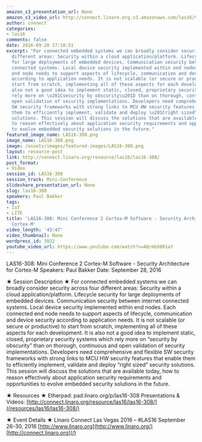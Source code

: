 ```yaml
---
amazon_s3_presentation_url: None
amazon_s3_video_url: http://connect.linaro.org.s3.amazonaws.com/las16/Videos/Wednesday/LAS16-308%20Mini%20Conference%202%20Cortex-M%20Software%20-%20Security%20Architecture.mp4
author: connect
categories:
- las16
comments: false
date: 2016-09-20 17:10:51
excerpt: "For connected embedded systems we can broadly consider security across four
  different areas: Security within a cloud application/platform. Lifecycle security
  for large deployments of embedded devices. Communication security between internet
  connected systems. Local device security implemented within end nodes. Each connected
  end node needs to support aspects of lifecycle, communication and device security
  according to application needs. It is not scalable (or secure or productive) to
  start from scratch, implementing all of these aspects for each development. It is
  also not a good idea to implement static, closed, proprietary security systems which
  rely more on \u201Csecurity by obscurity\u201D than on thorough, continuous and
  open validation of security implementations. Developers need comprehensive and flexible
  SW security frameworks with strong links to MCU HW security features that enable
  them to efficiently implement, validate and deploy \u201Cright sized\u201D security
  solutions. This session will discuss the solutions that are available today, how
  to reason effectively about application security requirements and opportunities
  to evolve embedded security solutions in the future."
featured_image_name: LAS16-308.png
image_name: LAS16-308.png
image: /assets/images/featured-images/LAS16-308.png
layout: resource-post
link: http://connect.linaro.org/resource/las16/las16-308/
post_format:
- Video
session_id: LAS16-308
session_track: Mini-Conference
slideshare_presentation_url: None
slug: las16-308
speakers: Paul Bakker
tags:
- IoT
- LITE
title: 'LAS16-308: Mini Conference 2 Cortex-M Software - Security Architecture for
  Cortex-M'
video_length: '43:47'
video_thumbnail: None
wordpress_id: 3832
youtube_video_url: https://www.youtube.com/watch?v=AQrmbX6R1aY
---
```


LAS16-308: Mini Conference 2 Cortex-M Software - Security Architecture for Cortex-M
Speakers: Paul Bakker
Date: September 28, 2016

★ Session Description ★
For connected embedded systems we can broadly consider security across four different areas: Security within a cloud application/platform. Lifecycle security for large deployments of embedded devices. Communication security between internet connected systems. Local device security implemented within end nodes. Each connected end node needs to support aspects of lifecycle, communication and device security according to application needs. It is not scalable (or secure or productive) to start from scratch, implementing all of these aspects for each development. It is also not a good idea to implement static, closed, proprietary security systems which rely more on “security by obscurity” than on thorough, continuous and open validation of security implementations. Developers need comprehensive and flexible SW security frameworks with strong links to MCU HW security features that enable them to efficiently implement, validate and deploy “right sized” security solutions. This session will discuss the solutions that are available today, how to reason effectively about application security requirements and opportunities to evolve embedded security solutions in the future.

★ Resources ★
Etherpad: pad.linaro.org/p/las16-308
Presentations & Videos: [http://connect.linaro.org/resource/las16/las16-308/](/resources/las16/las16-308/)

★ Event Details ★
Linaro Connect Las Vegas 2016 – #LAS16
September 26-30, 2016
[http://www.linaro.org](http://www.linaro.org/)
[http://connect.linaro.org](/)
